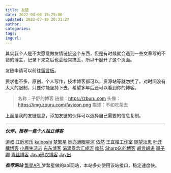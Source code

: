 ```yaml
---
title: 友链
date: 2022-04-08 15:29:00
updated: 2022-07-19 20:31:27
author: 
categories: 
tags: 
imgurl: 
---
```



其实我个人是不太愿意做友情链接这个东西，但是有时候就会遇到一些文章写的不错的博主，记录下来之后也会经常搞丢，所以干脆开了这个页面。

友链申请可以前往<a href="/message/">留言板</a>。

要求也不多，原创，个人写作，技术博客都可以，资源站等就勿扰了。对时间没有太大的限制，只要你能坚持下去，希望多年后还可以看到你的博客。

>名称：子舒的博客
>链接：https://zburu.com
>头像：https://img.zburu.com/favicon.png
>描述：不如吃茶去

上面是我的友链信息，添加友链的伙伴可以选择自己需要的信息复制。

---

***伙伴，推荐一些个人独立博客***

[涛叔](https://taoshu.in)  [江卮可乐](https://blog.ijann.com)  [kaiboshi](https://kaiboshi.gitee.io)  [梦繁星](https://www.emoao.com)  [她亦满眼星河](https://blog.whalefall.space)  [依然](https://wind.ink)  [王宜楷工作室](http://www.wangyikai.com)  [随望淡思](https://www.lushaojun.com)  [叶开楗博客](https://xn--qpru0x.cn)  [小鹿生活志](https://www.t223.top)  [东东博客](http://blog.shutwin.com)  [涓滴意念汇成河](http://www.zahui.top)  [南弦](https://www.aerowang.cn)  [SharpG.的博客](https://www.sharpgan.com)  [胡言胡语](https://husay.cc)  [墨子卿](https://moziqing.com/)  [青丝博客](https://www.urosi.cn)  [Java码农博客](https://ichochy.com)  [Jay出](https://tgcsblog.top)


***推荐网站***
[繁星API ](https://api.emoao.com/) 梦繁星做的api网站，本站多处使用该站接口，稳定速度快。